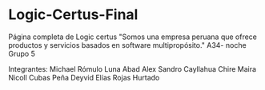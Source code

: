 # Logic-Certus-Final
Página completa de Logic certus 
"Somos una empresa peruana que ofrece productos y servicios basados en software multipropósito."
A34- noche
Grupo 5 

Integrantes:
Michael Rómulo Luna Abad
Alex Sandro Cayllahua Chire
Maira Nicoll Cubas Peña
Deyvid Elías Rojas Hurtado


